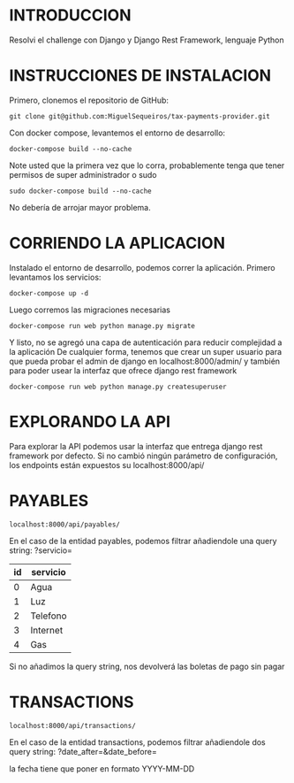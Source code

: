 # INTRODUCCION
Resolvi el challenge con Django y Django Rest Framework, lenguaje Python

# INSTRUCCIONES DE INSTALACION
Primero, clonemos el repositorio de GitHub:
```
git clone git@github.com:MiguelSequeiros/tax-payments-provider.git
```
Con docker compose, levantemos el entorno de desarrollo:
```
docker-compose build --no-cache
```
Note usted que la primera vez que lo corra, probablemente tenga que tener permisos de super administrador o sudo
```
sudo docker-compose build --no-cache
```
No debería de arrojar mayor problema.


# CORRIENDO LA APLICACION
Instalado el entorno de desarrollo, podemos correr la aplicación.
Primero levantamos los servicios:
```
docker-compose up -d
```
Luego corremos las migraciones necesarias
```
docker-compose run web python manage.py migrate
```
Y listo, no se agregó una capa de autenticación para reducir complejidad a la aplicación
De cualquier forma, tenemos que crear un super usuario para que pueda probar el admin de django en
localhost:8000/admin/ y también para poder usear la interfaz que ofrece django rest framework
```
docker-compose run web python manage.py createsuperuser
```

# EXPLORANDO LA API
Para explorar la API podemos usar la interfaz que entrega django rest framework por defecto.
Si no cambió ningún parámetro de configuración, los endpoints están expuestos su localhost:8000/api/

# PAYABLES

```
localhost:8000/api/payables/
```
En el caso de la entidad payables, podemos filtrar añadiendole una query string:
?servicio=<id del servicio>

| id | servicio |
|----|----------|
| 0  | Agua     |
| 1  | Luz      |
| 2  | Telefono |
| 3  | Internet |
| 4  | Gas      |

Si no añadimos la query string, nos devolverá las boletas de pago sin pagar

# TRANSACTIONS
```
localhost:8000/api/transactions/
```
En el caso de la entidad transactions, podemos filtrar añadiendole dos query string:
?date_after=<fecha>&date_before=<fecha>

la fecha tiene que poner en formato YYYY-MM-DD

